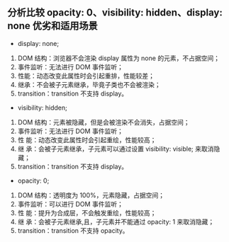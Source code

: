 ## 分析比较 opacity: 0、visibility: hidden、display: none 优劣和适用场景

- display: none;
1. DOM 结构：浏览器不会渲染 display 属性为 none 的元素，不占据空间；
2. 事件监听：无法进行 DOM 事件监听；
3. 性能：动态改变此属性时会引起重排，性能较差；
4. 继承：不会被子元素继承，毕竟子类也不会被渲染；
5. transition：transition 不支持 display。

- visibility: hidden;
1. DOM 结构：元素被隐藏，但是会被渲染不会消失，占据空间；
2. 事件监听：无法进行 DOM 事件监听；
3. 性 能：动态改变此属性时会引起重绘，性能较高；
4. 继 承：会被子元素继承，子元素可以通过设置 visibility: visible; 来取消隐藏；
5. transition：transition 不支持 display。

- opacity: 0;
1. DOM 结构：透明度为 100%，元素隐藏，占据空间；
2. 事件监听：可以进行 DOM 事件监听；
3. 性 能：提升为合成层，不会触发重绘，性能较高；
4. 继 承：会被子元素继承,且，子元素并不能通过 opacity: 1 来取消隐藏；
5. transition：transition 不支持 opacity。
